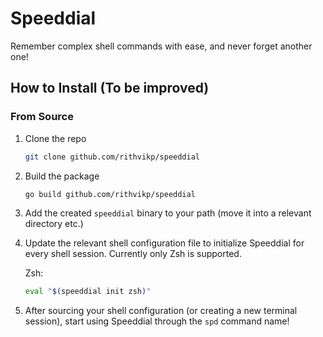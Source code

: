 # Speeddial

Remember complex shell commands with ease, and never forget another one!


## How to Install (To be improved)

### From Source
1. Clone the repo

    ```bash
    git clone github.com/rithvikp/speeddial
    ```

2. Build the package

    ```bash
    go build github.com/rithvikp/speeddial
    ```

3. Add the created `speeddial` binary to your path (move it into a relevant directory etc.)

4. Update the relevant shell configuration file to initialize Speeddial for every shell session.
   Currently only Zsh is supported.

    Zsh:
    ```bash
    eval "$(speeddial init zsh)"
    ```

5. After sourcing your shell configuration (or creating a new terminal session), start using
   Speeddial through the `spd` command name!
